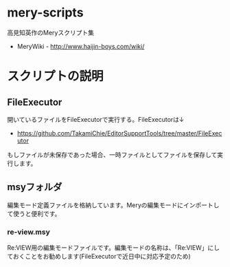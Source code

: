 # mery-scripts
高見知英作のMeryスクリプト集

 * MeryWiki - http://www.haijin-boys.com/wiki/

# スクリプトの説明

## FileExecutor
開いているファイルをFileExecutorで実行する。FileExecutorは↓

 * https://github.com/TakamiChie/EditorSupportTools/tree/master/FileExecutor

もしファイルが未保存であった場合、一時ファイルとしてファイルを保存して実行します。

## msyフォルダ

編集モード定義ファイルを格納しています。Meryの編集モードにインポートして使うと便利です。

### re-view.msy

Re:VIEW用の編集モードファイルです。編集モードの名称は、「Re:VIEW」にしておくことをお勧めします(FileExecutorで近日中に対応予定のため)